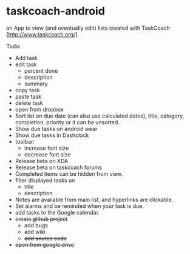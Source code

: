 taskcoach-android
=================

an App to view (and eventually edit) lists created with TaskCoach [http://www.taskcoach.org/].

Todo:
 * Add task
 * edit task
   * percent done
   * description
   * summary
 * copy task
 * paste task
 * delete task
 * open from dropbox
 * Sort list on due date (can also use calculated dates), title, category, completion, priority or it can be unsorted.
 * Show due tasks on android wear
 * Show due tasks in Dashclock
 * toolbar:
   * increase font size
   * decrease font size
 * Release beta on XDA
 * Release beta on taskcoach forums
 * Completed items can be hidden from view.
 * filter displayed tasks on
   * title
   * description
 * Notes are available from main list, and hyperlinks are clickable.
 * Set alarms and be reminded when your task is due.
 * add tasks to the Google calendar.
 * ~~create github project~~
   * add bugs
   * add wiki
   * ~~add source code~~
 * ~~open from google drive~~
